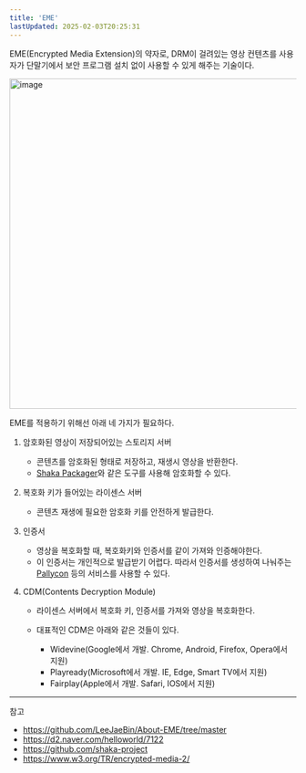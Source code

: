 ```yaml
---
title: 'EME'
lastUpdated: 2025-02-03T20:25:31
---
```


EME(Encrypted Media Extension)의 약자로, DRM이 걸려있는 영상 컨텐츠를 사용자가 단말기에서 보안 프로그램 설치 없이 사용할 수 있게 해주는 기술이다.

<img width="579" alt="image" src="https://github.com/user-attachments/assets/3b90fc13-c894-4ab9-878b-9ab16b34e8bc" />

EME를 적용하기 위해선 아래 네 가지가 필요하다.

1. 암호화된 영상이 저장되어있는 스토리지 서버

    - 콘텐츠를 암호화된 형태로 저장하고, 재생시 영상을 반환한다.
    - [Shaka Packager](https://github.com/shaka-project/shaka-packager)와 같은 도구를 사용해 암호화할 수 있다.

2. 복호화 키가 들어있는 라이센스 서버

    - 콘텐츠 재생에 필요한 암호화 키를 안전하게 발급한다.

3. 인증서

    - 영상을 복호화할 때, 복호화키와 인증서를 같이 가져와 인증해야한다.
    - 이 인증서는 개인적으로 발급받기 어렵다. 따라서 인증서를 생성하여 나눠주는 [Pallycon](https://pallycon.com/) 등의 서비스를 사용할 수 있다.

4. CDM(Contents Decryption Module)

    - 라이센스 서버에서 복호화 키, 인증서를 가져와 영상을 복호화한다.

    - 대표적인 CDM은 아래와 같은 것들이 있다.
        - Widevine(Google에서 개발. Chrome, Android, Firefox, Opera에서 지원)
        - Playready(Microsoft에서 개발. IE, Edge, Smart TV에서 지원)
        - Fairplay(Apple에서 개발. Safari, IOS에서 지원)

---
참고

- <https://github.com/LeeJaeBin/About-EME/tree/master>
- <https://d2.naver.com/helloworld/7122>
- <https://github.com/shaka-project>
- <https://www.w3.org/TR/encrypted-media-2/>
